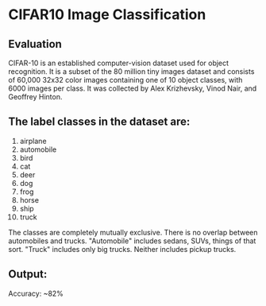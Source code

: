 # CIFAR10 Image Classification

## Evaluation

CIFAR-10  is an established computer-vision dataset used for object recognition. It is a subset of the 80 million tiny images dataset and consists of 60,000 32x32 color images containing one of 10 object classes, with 6000 images per class. It was collected by Alex Krizhevsky, Vinod Nair, and Geoffrey Hinton.

## The label classes in the dataset are:

1. airplane <br> 
2. automobile <br> 
3. bird <br> 
4. cat <br> 
5. deer <br> 
6. dog <br> 
7. frog <br>  
8. horse <br> 
9. ship <br> 
10. truck <br> 

The classes are completely mutually exclusive. There is no overlap between automobiles and trucks. "Automobile" includes sedans, SUVs, things of that sort. "Truck" includes only big trucks. Neither includes pickup trucks.

## Output:

Accuracy: ~82%

